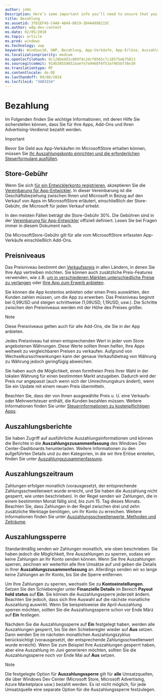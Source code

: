 ```yaml
---
author: jnHs
Description: Here’s some important info you’ll need to ensure that you receive payment for your apps, in-app products (IAPs), and advertising earnings.
title: Bezahlung
ms.assetid: 37D1EF45-C4A8-4849-8819-3D4A4898215C
ms.author: wdg-dev-content
ms.date: 02/05/2018
ms.topic: article
ms.prod: windows
ms.technology: uwp
keywords: Windows10, UWP, Bezahlung, App-Verkäufe, App-Erlöse, Auszahlung, Store-Gebühr, Auszahlungssperre, Prozentsatz
ms.localizationpriority: medium
ms.openlocfilehash: 0c128bedd1c889f4c2dcf0565c7c10575eb75013
ms.sourcegitcommit: 914b38559852aaefe7e9468f6f53a7465bf36e30
ms.translationtype: MT
ms.contentlocale: de-DE
ms.lasthandoff: 09/06/2018
ms.locfileid: "3403154"
---
```

# <a name="getting-paid"></a>Bezahlung
Im Folgenden finden Sie wichtige Informationen, mit deren Hilfe Sie sicherstellen können, dass Sie für Ihre Apps, Add-Ons und Ihren Advertising-Verdienst bezahlt werden.

> [!IMPORTANT]
> Bevor Sie Geld aus App-Verkäufen im MicrosoftStore erhalten können, müssen Sie [Ihr Auszahlungskonto einrichten und die erforderlichen Steuerformulare ausfüllen](setting-up-your-payout-account-and-tax-forms.md).

## <a name="store-fee"></a>Store-Gebühr

Wenn Sie sich [für ein Entwicklerkonto registrieren](http://go.microsoft.com/fwlink/p/?LinkID=615100), akzeptieren Sie die [Vereinbarung für App-Entwickler](https://docs.microsoft.com/legal/windows/agreements/app-developer-agreement). In dieser Vereinbarung ist die Geschäftsbeziehung zwischen Ihnen und Microsoft in Bezug auf den Verkauf von Apps im MicrosoftStore erläutert, einschließlich der Store-Gebühr, die Microsoft für jeden Verkauf erhebt.

In den meisten Fällen beträgt die Store-Gebühr 30%. Die Gebühren sind in der [Vereinbarung für App-Entwickler](https://docs.microsoft.com/legal/windows/agreements/app-developer-agreement) offiziell definiert. Lesen Sie bei Fragen immer in diesem Dokument nach.

Die MicrosoftStore-Gebühr gilt für alle vom MicrosoftStore erfassten App-Verkäufe einschließlich Add-Ons.


## <a name="price-tiers"></a>Preisniveaus

Das Preisniveau bestimmt den [Verkaufspreis](set-and-schedule-app-pricing.md#base-price) in allen Ländern, in denen Sie Ihre App vertreiben möchten. Sie können auch zusätzliche Preis-Features verwenden, wie z.B. [um in verschiedenen Märkten unterschiedliche Preise zu verlangen](set-and-schedule-app-pricing.md#override-base-price-for-specific-markets) oder [Ihre App zum Erwerb anbieten](put-apps-and-add-ons-on-sale.md).

Sie können die App kostenlos anbieten oder einen Preis auswählen, den Kunden zahlen müssen, um die App zu erwerben. Das Preisniveau beginnt bei 0,99USD und steigen schrittweise (1,09USD, 1,19USD, usw.). Die Schritte zwischen den Preisniveaus werden mit der Höhe des Preises größer.

> [!NOTE] 
> Diese Preisniveaus gelten auch für alle Add-Ons, die Sie in der App anbieten.

Jedes Preisniveau hat einen entsprechenden Wert in jeder vom Store angebotenen Währungen. Diese Werte sollten Ihnen helfen, Ihre Apps weltweit zu vergleichbaren Preisen zu verkaufen. Aufgrund von Wechselkursschwankungen kann der genaue Verkaufsbetrag von Währung zu Währung jedoch geringfügig abweichen.

Sie haben auch die Möglichkeit, einen formfreien Preis Ihrer Wahl in der lokalen Währung für einen bestimmten Markt anzugeben. Dadurch wird der Preis nur angepasst (auch wenn sich der Umrechnungskurs ändert), wenn Sie ein Update mit einem neuen Preis übermitteln. 

Beachten Sie, dass der von Ihnen ausgewählte Preis u. U. eine Verkaufs- oder Mehrwertsteuer enthält, die Kunden bezahlen müssen. Weitere Informationen finden Sie unter [Steuerinformationen zu kostenpflichtigen Apps](tax-details-for-paid-apps.md).


## <a name="payout-reporting"></a>Auszahlungsberichte

Sie haben Zugriff auf ausführliche Auszahlungsinformationen und können die Berichte in die **Auszahlungszusammenfassung** des Windows Dev Center-Dashboards herunterladen. Weitere Informationen zu den aufgeführten Details und zu den Kategorien, in die wir Ihre Erlöse einteilen, finden Sie unter [Auszahlungszusammenfassung](payout-summary.md).


## <a name="payout-timeframe"></a>Auszahlungszeitraum

Zahlungen erfolgen monatlich (vorausgesetzt, der entsprechende Zahlungsschwellenwert wurde erreicht, und Sie haben die Auszahlung nicht gesperrt, wie unten beschrieben). In der Regel senden wir Zahlungen, die in einem bestimmten Monat fällig sind, bis zum 15. Tag dieses Monats. Beachten Sie, dass Zahlungen in der Regel zwischen drei und zehn zusätzliche Werktage benötigen, um Ihr Konto zu erreichen. Weitere Informationen finden Sie unter [Auszahlungsschwellenwerte, Methoden und Zeiträume](payment-thresholds-methods-and-timeframes.md).


##  <a name="payout-hold-status"></a>Auszahlungssperre

Standardmäßig senden wir Zahlungen monatlich, wie oben beschrieben. Sie haben jedoch die Möglichkeit, Ihre Auszahlungen zu sperren, sodass wir keine Zahlungen an Ihr Konto senden können. Wenn Sie Ihre Auszahlungen sperren, zeichnen wir weiterhin alle Ihre Umsätze auf und geben die Details in Ihrer **Auszahlungszusammenfassung** an. Allerdings senden wir so lange keine Zahlungen an Ihr Konto, bis Sie die Sperre entfernen. 

Um Ihre Zahlungen zu sperren, wechseln Sie zu **Kontoeinstellungen**. Setzen Sie den Schieberegler unter **Finanzielle Details** im Bereich **Payout hold status** auf **Ein**. Sie können die Auszahlungssperre jederzeit ändern. Beachten Sie jedoch, dass sich Ihre Auswahl auf die nächste monatliche Auszahlung auswirkt. Wenn Sie beispielsweise die April-Auszahlung sperren möchten, sollten Sie die Auszahlungssperre schon vor Ende März auf **Ein** festlegen.

Nachdem Sie die Auszahlungssperre auf **Ein** festgelegt haben, werden alle Auszahlungen gesperrt, bis Sie den Schieberegler wieder auf **Aus** setzen. Dann werden Sie im nächsten monatlichen Auszahlungszyklus berücksichtigt (vorausgesetzt, der entsprechende Zahlungsschwellenwert wurde erreicht). Wenn Sie zum Beispiel Ihre Auszahlungen gesperrt haben, aber eine Auszahlung im Juni generieren möchten, sollten Sie die Auszahlungssperre noch vor Ende Mai auf **Aus** setzen.

> [!NOTE]
> Die festgelegte Option für **Auszahlungssperre** gilt für **alle** Umsatzquellen, die über Windows Dev Center (Microsoft Store, Microsoft Advertising, Azure Marketplace usw.) bezahlt werden. Es ist nicht möglich, für jede Umsatzquelle eine separate Option für die Auszahlungssperre festzulegen.


 

 




